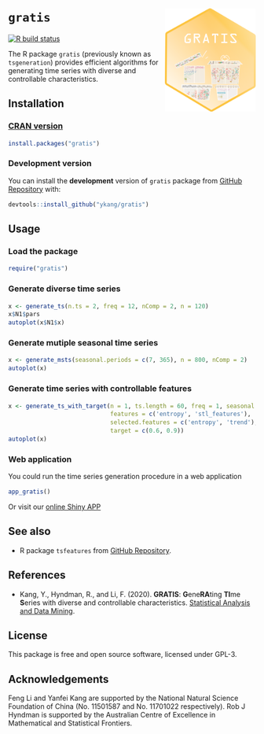 `gratis` <img src="man/figures/logo.PNG" align="right" height="210"/>
========

<!-- badges: start -->
  [![R build status](https://github.com/ykang/gratis/workflows/R-CMD-check/badge.svg)](https://github.com/ykang/gratis/actions)
  <!-- badges: end -->

The R package `gratis` (previously known as `tsgeneration`) provides efficient algorithms for generating time series with
diverse and controllable characteristics.

Installation
------------

### [CRAN version](https://cran.r-project.org/web/packages/gratis/index.html)

```r
install.packages("gratis")
```

### Development version

You can install the **development** version of `gratis` package from [GitHub
Repository](https://github.com/ykang/gratis) with:

``` r
devtools::install_github("ykang/gratis")
```

Usage
-----

### Load the package

``` r
require("gratis")
```

### Generate diverse time series

``` r
x <- generate_ts(n.ts = 2, freq = 12, nComp = 2, n = 120)
x$N1$pars
autoplot(x$N1$x)
```

### Generate mutiple seasonal time series

``` r
x <- generate_msts(seasonal.periods = c(7, 365), n = 800, nComp = 2)
autoplot(x)
```

### Generate time series with controllable features

``` r
x <- generate_ts_with_target(n = 1, ts.length = 60, freq = 1, seasonal = 0,
                             features = c('entropy', 'stl_features'),
                             selected.features = c('entropy', 'trend'),
                             target = c(0.6, 0.9))
autoplot(x)
```

### Web application

You could run the time series generation procedure in a web application
``` r
app_gratis()
```
Or visit our [online Shiny APP](https://ebsmonash.shinyapps.io/tsgeneration/)

See also
--------

- R package `tsfeatures` from [GitHub Repository](https://github.com/robjhyndman/tsfeatures).


References
----------

- Kang, Y., Hyndman, R., and Li, F. (2020). **GRATIS**: **G**ene**RA**ting **TI**me **S**eries with
diverse and controllable characteristics. [Statistical Analysis and Data Mining](https://doi.org/10.1002/sam.11461).


License
-------
This package is free and open source software, licensed under GPL-3.


Acknowledgements
----------------
Feng Li and Yanfei Kang are supported by the National Natural Science Foundation of China
(No. 11501587 and No. 11701022 respectively). Rob J Hyndman is supported by the Australian
Centre of Excellence in Mathematical and Statistical Frontiers.
